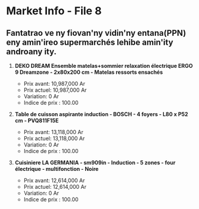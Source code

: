 # Market Info - File 8

## Fantatrao ve ny fiovan'ny vidin'ny entana(PPN) eny amin'ireo supermarchés lehibe amin'ity androany ity.

1. **DEKO DREAM Ensemble matelas+sommier relaxation électrique ERGO 9 Dreamzone - 2x80x200 cm - Matelas ressorts ensachés**
   - Prix avant: 10,987,000 Ar
   - Prix actuel: 10,987,000 Ar
   - Variation: 0 Ar
   - Indice de prix : 100.00

2. **Table de cuisson aspirante induction - BOSCH - 4 foyers - L80 x P52 cm - PVQ811F15E**
   - Prix avant: 13,118,000 Ar
   - Prix actuel: 13,118,000 Ar
   - Variation: 0 Ar
   - Indice de prix : 100.00

3. **Cuisiniere LA GERMANIA - sm909in - Induction - 5 zones - four électrique - multifonction - Noire**
   - Prix avant: 12,614,000 Ar
   - Prix actuel: 12,614,000 Ar
   - Variation: 0 Ar
   - Indice de prix : 100.00

